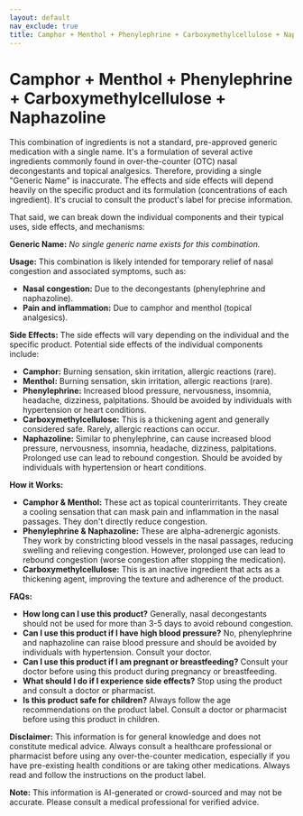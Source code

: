 ```yaml
---
layout: default
nav_exclude: true
title: Camphor + Menthol + Phenylephrine + Carboxymethylcellulose + Naphazoline
---
```


# Camphor + Menthol + Phenylephrine + Carboxymethylcellulose + Naphazoline

This combination of ingredients is not a standard, pre-approved generic medication with a single name.  It's a formulation of several active ingredients commonly found in over-the-counter (OTC) nasal decongestants and topical analgesics.  Therefore, providing a single "Generic Name" is inaccurate.  The effects and side effects will depend heavily on the specific product and its formulation (concentrations of each ingredient).  It's crucial to consult the product's label for precise information.

That said, we can break down the individual components and their typical uses, side effects, and mechanisms:

**Generic Name:**  *No single generic name exists for this combination.*


**Usage:** This combination is likely intended for temporary relief of nasal congestion and associated symptoms, such as:

* **Nasal congestion:** Due to the decongestants (phenylephrine and naphazoline).
* **Pain and inflammation:** Due to camphor and menthol (topical analgesics).


**Side Effects:** The side effects will vary depending on the individual and the specific product. Potential side effects of the individual components include:

* **Camphor:** Burning sensation, skin irritation, allergic reactions (rare).
* **Menthol:** Burning sensation, skin irritation, allergic reactions (rare).
* **Phenylephrine:** Increased blood pressure, nervousness, insomnia, headache, dizziness, palpitations.  Should be avoided by individuals with hypertension or heart conditions.
* **Carboxymethylcellulose:** This is a thickening agent and generally considered safe.  Rarely, allergic reactions can occur.
* **Naphazoline:** Similar to phenylephrine, can cause increased blood pressure, nervousness, insomnia, headache, dizziness, palpitations. Prolonged use can lead to rebound congestion. Should be avoided by individuals with hypertension or heart conditions.

**How it Works:**

* **Camphor & Menthol:**  These act as topical counterirritants. They create a cooling sensation that can mask pain and inflammation in the nasal passages. They don't directly reduce congestion.
* **Phenylephrine & Naphazoline:** These are alpha-adrenergic agonists. They work by constricting blood vessels in the nasal passages, reducing swelling and relieving congestion.  However, prolonged use can lead to rebound congestion (worse congestion after stopping the medication).
* **Carboxymethylcellulose:** This is an inactive ingredient that acts as a thickening agent, improving the texture and adherence of the product.


**FAQs:**

* **How long can I use this product?**  Generally, nasal decongestants should not be used for more than 3-5 days to avoid rebound congestion.
* **Can I use this product if I have high blood pressure?**  No, phenylephrine and naphazoline can raise blood pressure and should be avoided by individuals with hypertension. Consult your doctor.
* **Can I use this product if I am pregnant or breastfeeding?** Consult your doctor before using this product during pregnancy or breastfeeding.
* **What should I do if I experience side effects?** Stop using the product and consult a doctor or pharmacist.
* **Is this product safe for children?**  Always follow the age recommendations on the product label.  Consult a doctor or pharmacist before using this product in children.


**Disclaimer:** This information is for general knowledge and does not constitute medical advice.  Always consult a healthcare professional or pharmacist before using any over-the-counter medication, especially if you have pre-existing health conditions or are taking other medications.  Always read and follow the instructions on the product label.


**Note:** This information is AI-generated or crowd-sourced and may not be accurate. Please consult a medical professional for verified advice.